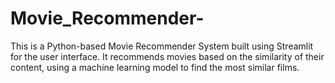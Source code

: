 # Movie_Recommender-
This is a Python-based Movie Recommender System built using Streamlit for the user interface. It recommends movies based on the similarity of their content, using a machine learning model to find the most similar films.
